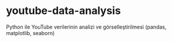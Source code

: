 # youtube-data-analysis
Python ile YouTube verilerinin analizi ve görselleştirilmesi (pandas, matplotlib, seaborn)
